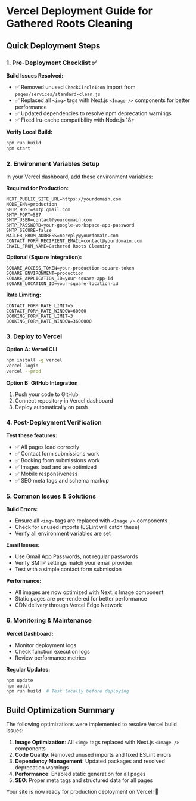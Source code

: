 # Vercel Deployment Guide for Gathered Roots Cleaning

## Quick Deployment Steps

### 1. Pre-Deployment Checklist ✅

**Build Issues Resolved:**
- ✅ Removed unused `CheckCircleIcon` import from `pages/services/standard-clean.js`
- ✅ Replaced all `<img>` tags with Next.js `<Image />` components for better performance
- ✅ Updated dependencies to resolve npm deprecation warnings
- ✅ Fixed lru-cache compatibility with Node.js 18+

**Verify Local Build:**
```bash
npm run build
npm start
```

### 2. Environment Variables Setup

In your Vercel dashboard, add these environment variables:

**Required for Production:**
```
NEXT_PUBLIC_SITE_URL=https://yourdomain.com
NODE_ENV=production
SMTP_HOST=smtp.gmail.com
SMTP_PORT=587
SMTP_USER=contact@yourdomain.com
SMTP_PASSWORD=your-google-workspace-app-password
SMTP_SECURE=false
MAILER_FROM_ADDRESS=noreply@yourdomain.com
CONTACT_FORM_RECIPIENT_EMAIL=contact@yourdomain.com
EMAIL_FROM_NAME=Gathered Roots Cleaning
```

**Optional (Square Integration):**
```
SQUARE_ACCESS_TOKEN=your-production-square-token
SQUARE_ENVIRONMENT=production
SQUARE_APPLICATION_ID=your-square-app-id
SQUARE_LOCATION_ID=your-square-location-id
```

**Rate Limiting:**
```
CONTACT_FORM_RATE_LIMIT=5
CONTACT_FORM_RATE_WINDOW=60000
BOOKING_FORM_RATE_LIMIT=3
BOOKING_FORM_RATE_WINDOW=3600000
```

### 3. Deploy to Vercel

**Option A: Vercel CLI**
```bash
npm install -g vercel
vercel login
vercel --prod
```

**Option B: GitHub Integration**
1. Push your code to GitHub
2. Connect repository in Vercel dashboard
3. Deploy automatically on push

### 4. Post-Deployment Verification

**Test these features:**
- ✅ All pages load correctly
- ✅ Contact form submissions work
- ✅ Booking form submissions work
- ✅ Images load and are optimized
- ✅ Mobile responsiveness
- ✅ SEO meta tags and schema markup

### 5. Common Issues & Solutions

**Build Errors:**
- Ensure all `<img>` tags are replaced with `<Image />` components
- Check for unused imports (ESLint will catch these)
- Verify all environment variables are set

**Email Issues:**
- Use Gmail App Passwords, not regular passwords
- Verify SMTP settings match your email provider
- Test with a simple contact form submission

**Performance:**
- All images are now optimized with Next.js Image component
- Static pages are pre-rendered for better performance
- CDN delivery through Vercel Edge Network

### 6. Monitoring & Maintenance

**Vercel Dashboard:**
- Monitor deployment logs
- Check function execution logs
- Review performance metrics

**Regular Updates:**
```bash
npm update
npm audit
npm run build  # Test locally before deploying
```

## Build Optimization Summary

The following optimizations were implemented to resolve Vercel build issues:

1. **Image Optimization**: All `<img>` tags replaced with Next.js `<Image />` components
2. **Code Quality**: Removed unused imports and fixed ESLint errors
3. **Dependency Management**: Updated packages and resolved deprecation warnings
4. **Performance**: Enabled static generation for all pages
5. **SEO**: Proper meta tags and structured data for all pages

Your site is now ready for production deployment on Vercel! 🚀 